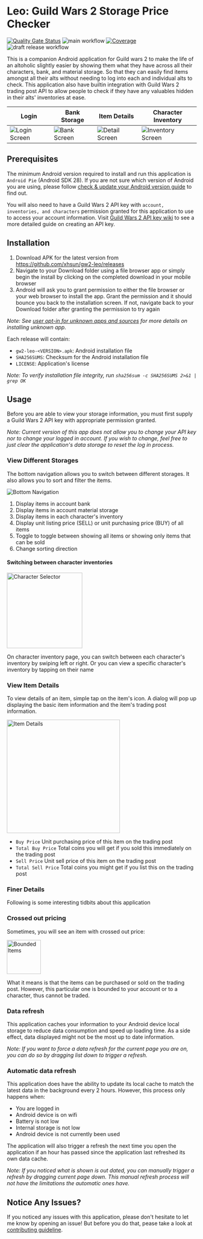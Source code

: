 # Leo: Guild Wars 2 Storage Price Checker

[![Quality Gate Status](https://sonarcloud.io/api/project_badges/measure?project=xhsun_gw2-leo&metric=alert_status)](https://sonarcloud.io/summary/new_code?id=xhsun_gw2-leo)
![main workflow](https://github.com/xhsun/gw2-leo/actions/workflows/main.yml/badge.svg)
[![Coverage](https://sonarcloud.io/api/project_badges/measure?project=xhsun_gw2-leo&metric=coverage)](https://sonarcloud.io/summary/new_code?id=xhsun_gw2-leo)
![draft release workflow](https://github.com/xhsun/gw2-leo/actions/workflows/release.yml/badge.svg)

This is a companion Android application for Guild wars 2 to make the life of an altoholic slightly easier by showing them what they have across all their characters, bank, and material storage. So that they can easily find items amongst all their alts without needing to log into each and individual alts to check. This application also have builtin integration with Guild Wars 2 trading post API to allow people to check if they have any valuables hidden in their alts' inventories at ease.

| Login | Bank Storage | Item Details | Character Inventory |
| --- | --- | --- | --- |
| ![Login Screen](https://i.imgur.com/Ep4NTNV.png) | ![Bank Screen](https://i.imgur.com/5l6eHZg.png) | ![Detail Screen](https://i.imgur.com/ic3IS5P.png) | ![Inventory Screen](https://i.imgur.com/7Q0N2fP.png) |

## Prerequisites

The minimum Android version required to install and run this application is `Android Pie` (Android SDK 28). If you are not sure which version of Android you are using, please follow [check & update your Android version guide](https://support.google.com/android/answer/7680439) to find out.

You will also need to have a Guild Wars 2 API key with `account, inventories, and characters` permission granted for this application to use to access your account information. Visit [Guild Wars 2 API key wiki](https://wiki.guildwars2.com/wiki/API:API_key) to see a more detailed guide on creating an API key.

## Installation

1. Download APK for the latest version from https://github.com/xhsun/gw2-leo/releases
1. Navigate to your Download folder using a file browser app or simply begin the install by clicking on the completed download in your mobile browser
1. Android will ask you to grant permission to either the file browser or your web browser to install the app. Grant the permission and it should bounce you back to the installation screen. If not, navigate back to your Download folder after granting the permission to try again

*Note: See [user opt-in for unknown apps and sources](https://developer.android.com/studio/publish#publishing-unknown) for more details on installing unknown app.*

Each release will contain:

- `gw2-leo-<VERSION>.apk`: Android installation file
- `SHA256SUMS`: Checksum for the Android installation file
- `LICENSE`: Application's license

*Note: To verify installation file integrity, run `sha256sum -c SHA256SUMS 2>&1 | grep OK`*

## Usage

Before you are able to view your storage information, you must first supply a Guild Wars 2 API key with appropriate permission granted.

*Note: Current version of this app does not allow you to change your API key nor to change your logged in account. If you wish to change, feel free to just clear the application's data storage to reset the log in process.*

### View Different Storages

The bottom navigation allows you to switch between different storages. It also allows you to sort and filter the items.

![Bottom Navigation](https://i.imgur.com/L1TljCZ.png)

1. Display items in account bank
2. Display items in account material storage
3. Display items in each character's inventory
4. Display unit listing price (SELL) or unit purchasing price (BUY) of all items
5. Toggle to toggle between showing all items or showing only items that can be sold
6. Change sorting direction

#### Switching between character inventories

<img src="https://i.imgur.com/tcNd2ga.png" alt="Character Selector" height="200"/>

On character inventory page, you can switch between each character's inventory by swiping left or right. Or you can view a specific character's inventory by tapping on their name

### View Item Details

To view details of an item, simple tap on the item's icon. A dialog will pop up displaying the basic item information and the item's trading post information.

<img src="https://i.imgur.com/6fpz7TY.png" alt="Item Details" height="300"/>

- `Buy Price` Unit purchasing price of this item on the trading post 
- `Total Buy Price` Total coins you will get if you sold this immediately on the trading post
- `Sell Price` Unit sell price of this item on the trading post
- `Total Sell Price` Total coins you might get if you list this on the trading post

### Finer Details

Following is some interesting tidbits about this application

### Crossed out pricing

Sometimes, you will see an item with crossed out price:

<img src="https://i.imgur.com/PjIABlb.png" alt="Bounded Items" height="90"/>

What it means is that the items can be purchased or sold on the trading post. However, this particular one is bounded to your account or to a character, thus cannot be traded.

### Data refresh

This application caches your information to your Android device local storage to reduce data consumption and speed up loading time. As a side effect, data displayed might not be the most up to date information.

*Note: If you want to force a data refresh for the current page you are on, you can do so by dragging list down to trigger a refresh.*

### Automatic data refresh

This application does have the ability to update its local cache to match the latest data in the background every 2 hours. However, this process only happens when:

- You are logged in
- Android device is on wifi
- Battery is not low
- Internal storage is not low
- Android device is not currently been used

The application will also trigger a refresh the next time you open the application if an hour has passed since the application last refreshed its own data cache.

*Note: If you noticed what is shown is out dated, you can manually trigger a refresh by dragging current page down. This manual refresh process will not have the limitations the automatic ones have.*

## Notice Any Issues?

If you noticed any issues with this application, please don't hesitate to let me know by opening an issue! But before you do that, pease take a look at [contributing guideline](https://github.com/atom/atom/blob/main/CONTRIBUTING.md#Issues).